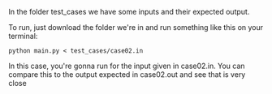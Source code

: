 In the folder test_cases we have some inputs and their expected output.

To run, just download the folder we're in and run something like this on your terminal:
	
 	python main.py < test_cases/case02.in

In this case, you're gonna run for the input given in case02.in. You can compare this to the output expected in case02.out and see that is very close
